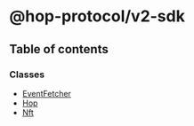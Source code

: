 # @hop-protocol/v2-sdk

## Table of contents

### Classes

- [EventFetcher](classes/EventFetcher.md)
- [Hop](classes/Hop.md)
- [Nft](classes/Nft.md)
